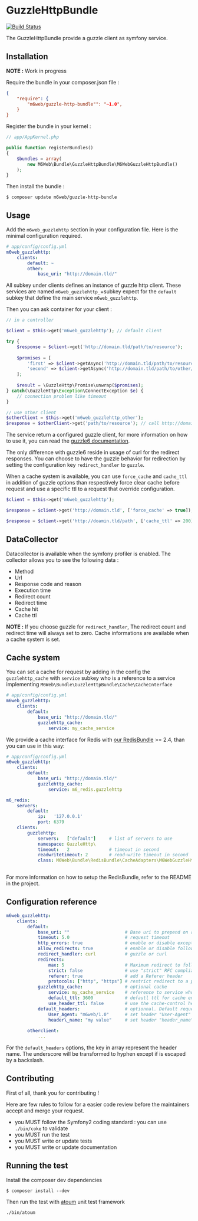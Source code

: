 # GuzzleHttpBundle

[![Build Status](https://travis-ci.org/M6Web/GuzzleHttpBundle.svg?branch=master)](https://travis-ci.org/M6Web/GuzzleHttpBundle)

The GuzzleHttpBundle provide a guzzle client as symfony service.

## Installation

**NOTE :** Work in progress

Require the bundle in your composer.json file :

```json
{
    "require": {
        "m6web/guzzle-http-bundle"": "~1.0",
    }
}
```

Register the bundle in your kernel :

```php
// app/AppKernel.php

public function registerBundles()
{
    $bundles = array(
        new M6Web\Bundle\GuzzleHttpBundle\M6WebGuzzleHttpBundle()
    );
}
```

Then install the bundle :

```shell
$ composer update m6web/guzzle-http-bundle
```

## Usage

Add the `m6web_guzzlehttp` section in your configuration file. Here is the minimal configuration required.

```yaml
# app/config/config.yml
m6web_guzzlehttp:
    clients:
        default: ~
        other:
            base_uri: "http://domain.tld/"
```

All subkey under clients defines an instance of guzzle http client. These services are named `m6web_guzzlehttp_`+subkey expect for the
 `default` subkey that define the main service `m6web_guzzlehttp`. 

Then you can ask container for your client :

```php
// in a controller

$client = $this->get('m6web_guzzlehttp'); // default client

try {
    $response = $client->get('http://domain.tld/path/to/resource');
    
    $promises = [
        'first' => $client->getAsync('http://domain.tld/path/to/resource'),
        'second' => $client->getAsync('http://domain.tld/path/to/other/resource')
    ];
    
    $result = \GuzzleHttp\Promise\unwrap($promises);
} catch(\GuzzleHttp\Exception\ConnectException $e) {
    // connection problem like timeout
}

// use other client
$otherClient = $this->get('m6web_guzzlehttp_other');
$response = $otherClient->get('path/to/resource'); // call http://domain.tld/path/to/resource
```

The service return a configured guzzle client, for more information on how to use it, you can read the [guzzle6 documentation](http://guzzle.readthedocs.org/en/latest/index.html).

The only difference with guzzle6 reside in usage of curl for the redirect responses. You can choose to have the guzzle behavior 
for redirection by setting the configuration key `redirect_handler` to `guzzle`.

When a cache system is available, you can use `force_cache` and `cache_ttl` in addition of guzzle options than respectively
 force clear cache before request and use a specific ttl to a request that override configuration.
 
 ```php
 $client = $this->get('m6web_guzzlehttp');
 
 $response = $client->get('http://domain.tld', ['force_cache' => true]); // remove cache entry and set a new one
 
 $response = $client->get('http://doamin.tld/path', ['cache_ttl' => 200]); // set ttl to 200 seconds instead the default one
 
 ```

## DataCollector

Datacollector is available when the symfony profiler is enabled. The collector allows you to see the following data :

 - Method
 - Url
 - Response code and reason
 - Execution time
 - Redirect count
 - Redirect time
 - Cache hit
 - Cache ttl
 
**NOTE :** If you choose guzzle for `redirect_handler`, The redirect count and redirect time will always set to zero. 
Cache informations are available when a cache system is set.

## Cache system

You can set a cache for request by adding in the config the `guzzlehttp_cache` with `service` subkey who is a reference 
 to a service implementing `M6Web\Bundle\GuzzleHttpBundle\Cache\CacheInterface`

```yaml
# app/config/config.yml
m6web_guzzlehttp:
    clients:
        default:
            base_uri: "http://domain.tld/"
            guzzlehttp_cache:
                service: my_cache_service
```

We provide a cache interface for Redis with [our RedisBundle](https://github.com/M6Web/RedisBundle) >= 2.4, than you can use in this way:

```yaml
# app/config/config.yml
m6web_guzzlehttp:
    clients:
        default:
            base_uri: "http://domain.tld/"
            guzzlehttp_cache:
                service: m6_redis.guzzlehttp

m6_redis:
    servers:
        default:
            ip:   '127.0.0.1'
            port: 6379
    clients:
        guzzlehttp:
            servers:   ["default"]     # list of servers to use
            namespace: GuzzleHttp\
            timeout:   2               # timeout in second
            readwritetimeout: 2        # read-write timeout in second
            class: M6Web\Bundle\RedisBundle\CacheAdapters\M6WebGuzzleHttp
    
```

For more information on how to setup the RedisBundle, refer to the README in the project.

## Configuration reference

```yaml
m6web_guzzlehttp:
    clients:
        default:
            base_uri: ""                     # Base uri to prepend on request uri
            timeout: 5.0                     # request timeout
            http_errors: true                # enable or disable exception on http errors
            allow_redirects: true            # enable or disable follow redirect
            redirect_handler: curl           # guzzle or curl
            redirects:
                max: 5                       # Maximum redirect to follow
                strict: false                # use "strict" RFC compliant redirects. (guzzle redirect handler only)
                referer: true                # add a Referer header
                protocols: ["http", "https"] # restrict redirect to a protocol
            guzzlehttp_cache:                # optional cache
                service: my_cache_service    # reference to service who implements the cache interface
                default_ttl: 3600            # defautl ttl for cache entry in seconds
                use_header_ttl: false        # use the cache-control header to set the ttl
            default_headers:                 # optionnal. Default request headers
                User_Agent: "m6web/1.0"      # set header "User-Agent" with the value "m6web/1.0"
                header\_name: "my value"     # set header "header_name" with value "my value"
                
        otherclient:
            ...
```

For the `default_headers` options, the key in array represent the header name. The underscore will be transformed to hyphen
 except if is escaped by a backslash.

## Contributing

First of all, thank you for contributing !

Here are few rules to follow for a easier code review before the maintainers accept and merge your request.

- you MUST follow the Symfony2 coding standard : you can use `./bin/coke` to validate
- you MUST run the test
- you MUST write or update tests
- you MUST write or update documentation

## Running the test

Install the composer dev dependencies

```shell
$ composer install --dev
```

Then run the test with [atoum](https://github.com/atoum/atoum) unit test framework

```shell
./bin/atoum
```